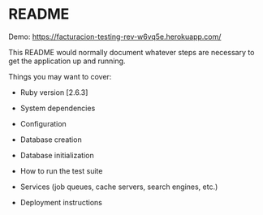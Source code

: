 # README
Demo: https://facturacion-testing-rev-w6vq5e.herokuapp.com/

This README would normally document whatever steps are necessary to get the
application up and running.

Things you may want to cover:

* Ruby version [2.6.3]

* System dependencies

* Configuration

* Database creation

* Database initialization

* How to run the test suite

* Services (job queues, cache servers, search engines, etc.)

* Deployment instructions


